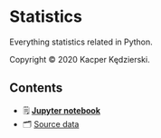 # Statistics
Everything statistics related in Python.

Copyright © 2020 Kacper Kędzierski.
## Contents
- 🗒️ [**Jupyter notebook**](https://github.com/k-kedzierski/everything-statistics/blob/main/Statistics-notebook.ipynb)
- 🗂️ [Source data](https://github.com/k-kedzierski/everything-statistics/tree/main/src)